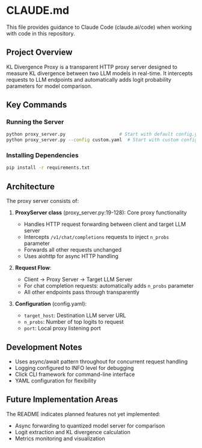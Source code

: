 # CLAUDE.md

This file provides guidance to Claude Code (claude.ai/code) when working with code in this repository.

## Project Overview

KL Divergence Proxy is a transparent HTTP proxy server designed to measure KL divergence between two LLM models in real-time. It intercepts requests to LLM endpoints and automatically adds logit probability parameters for model comparison.

## Key Commands

### Running the Server
```bash
python proxy_server.py                    # Start with default config.yaml
python proxy_server.py --config custom.yaml  # Start with custom config
```

### Installing Dependencies
```bash
pip install -r requirements.txt
```

## Architecture

The proxy server consists of:

1. **ProxyServer class** (proxy_server.py:19-128): Core proxy functionality
   - Handles HTTP request forwarding between client and target LLM server
   - Intercepts `/v1/chat/completions` requests to inject `n_probs` parameter
   - Forwards all other requests unchanged
   - Uses aiohttp for async HTTP handling

2. **Request Flow**:
   - Client → Proxy Server → Target LLM Server
   - For chat completion requests: automatically adds `n_probs` parameter
   - All other endpoints pass through transparently

3. **Configuration** (config.yaml):
   - `target_host`: Destination LLM server URL
   - `n_probs`: Number of top logits to request
   - `port`: Local proxy listening port

## Development Notes

- Uses async/await pattern throughout for concurrent request handling
- Logging configured to INFO level for debugging
- Click CLI framework for command-line interface
- YAML configuration for flexibility

## Future Implementation Areas

The README indicates planned features not yet implemented:
- Async forwarding to quantized model server for comparison
- Logit extraction and KL divergence calculation
- Metrics monitoring and visualization